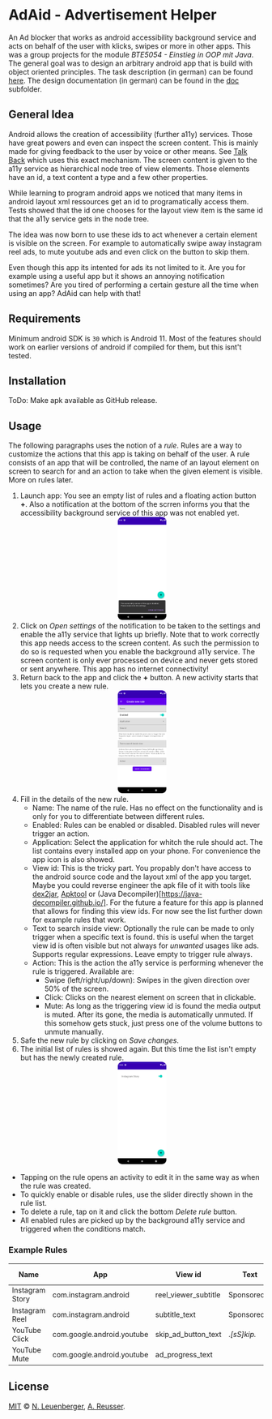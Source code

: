 # AdAid - Advertisement Helper
An Ad blocker that works as android accessibility background service and acts on behalf of the user with klicks, swipes or more in other apps.
This was a group projects for the module _BTE5054 - Einstieg in OOP mit Java_. The general goal was to design an arbitrary android app that is build with object oriented principles. The task description (in german) can be found [here](./doc/Miniprojekt_EOOPJ_FS22.pdf). The design documentation (in german) can be found in the [doc](./doc) subfolder.

## General Idea
Android allows the creation of accessibility (further a11y) services. Those have great powers and even can inspect the screen content. This is mainly made for giving feedback to the user by voice or other means. See [Talk Back](https://play.google.com/store/apps/details?id=com.google.android.marvin.talkback) which uses this exact mechanism. The screen content is given to the a11y service as hierarchical node tree of view elements. Those elements have an id, a text content a type and a few other properties.

While learning to program android apps we noticed that many items in android layout xml ressources get an id to programatically access them. Tests showed that the id one chooses for the layout view item is the same id that the a11y service gets in the node tree.

The idea was now born to use these ids to act whenever a certain element is visible on the screen. For example to automatically swipe away instagram reel ads, to mute youtube ads and even click on the button to skip them.

Even though this app its intented for ads its not limited to it. Are you for example using a useful app but it shows an annoying notification sometimes? Are you tired of performing a certain gesture all the time when using an app? AdAid can help with that!

## Requirements
Minimum android SDK is `30` which is Android 11. Most of the features should work on earlier versions of android if compiled for them, but this isnt't tested.

## Installation
ToDo: Make apk available as GitHub release.

## Usage
The following paragraphs uses the notion of a _rule_. Rules are a way to customize the actions that this app is taking on behalf of the user. A rule consists of an app that will be controlled, the name of an layout element on screen to search for and an action to take when the given element is visible. More on rules later.

1. Launch app: You see an empty list of rules and a floating action button __+__. Also a notification at the bottom of the scrren informs you that the accessibility background service of this app was not enabled yet. [<center><img src="./doc/images/screenshot_launch_app_empty.png" width="20%"/></center>](./doc/images/screenshot_launch_app_empty.png)
2. Click on _Open settings_ of the notification to be taken to the settings and enable the a11y service that lights up briefly. Note that to work correctly this app needs access to the screen content. As such the permission to do so is requested when you enable the background a11y service. The screen content is only ever processed on device and never gets stored or sent anywhere. This app has no internet connectivity!
3. Return back to the app and click the __+__ button. A new activity starts that lets you create a new rule. [<center><img src="./doc/images/screenshot_create_new_rule.png" width="20%"/></center>](./doc/images/screenshot_create_new_rule.png)
4. Fill in the details of the new rule.
    - Name: The name of the rule. Has no effect on the functionality and is only for you to differentiate between different rules.
    - Enabled: Rules can be enabled or disabled. Disabled rules will never trigger an action.
    - Application: Select the application for whitch the rule should act. The list contains every installed app on your phone. For convenience the app icon is also showed.
    - View id: This is the tricky part. You propably don't have access to the android source code and the layout xml of the app you target. Maybe you could reverse engineer the apk file of it with tools like [dex2jar](https://github.com/pxb1988/dex2jar), [Apktool](https://ibotpeaches.github.io/Apktool/) or (Java Decompiler)[https://java-decompiler.github.io/]. For the future a feature for this app is planned that allows for finding this view ids. For now see the list further down for example rules that work.
    - Text to search inside view: Optionally the rule can be made to only trigger when a specific text is found. this is useful when the target view id is often visible but not always for _unwanted_ usages like ads. Supports regular expressions. Leave empty to trigger rule always.
    - Action: This is the action the a11y service is performing whenever the rule is triggered. Available are:
        - Swipe (left/right/up/down): Swipes in the given direction over 50% of the screen.
        - Click: Clicks on the nearest element on screen that in clickable.
        - Mute: As long as the triggering view id is found the media output is muted. After its gone, the media is automatically unmuted. If this somehow gets stuck, just press one of the volume buttons to unmute manually.
5. Safe the new rule by clicking on _Save changes_.
6. The initial list of rules is showed again. But this time the list isn't empty but has the newly created rule. [<center><img src="./doc/images/screenshot_app_with_instagram_rule.png" width="20%"/></center>](./doc/images/screenshot_app_with_instagram_rule.png)
- Tapping on the rule opens an activity to edit it in the same way as when the rule was created.
- To quickly enable or disable rules, use the slider directly shown in the rule list.
- To delete a rule, tap on it and click the bottom _Delete rule_ button.
- All enabled rules are picked up by the background a11y service and triggered when the conditions match.

### Example Rules
| Name            | App                        | View id              | Text        | Action     | Note | See in action |
|-----------------|----------------------------|----------------------|-------------|------------|------|---------------|
| Instagram Story | com.instagram.android      | reel_viewer_subtitle | Sponsored.* | Swipe left |      | [recording](./doc/videos/instagram.mp4) |
| Instagram Reel  | com.instagram.android      | subtitle_text        | Sponsored.* | Swipe up   |      |               |
| YouTube Click   | com.google.android.youtube | skip_ad_button_text  | .*[sS]kip.* | Click      |      | [recording](./doc/videos/youtube.mp4) |
| YouTube Mute    | com.google.android.youtube | ad_progress_text     |             | Mute       |      |               |

## License
[MIT](LICENSE) © [N. Leuenberger](mailto:leuen4@bfh.ch), [A. Reusser](mailto:reusa1@bfh.ch).
